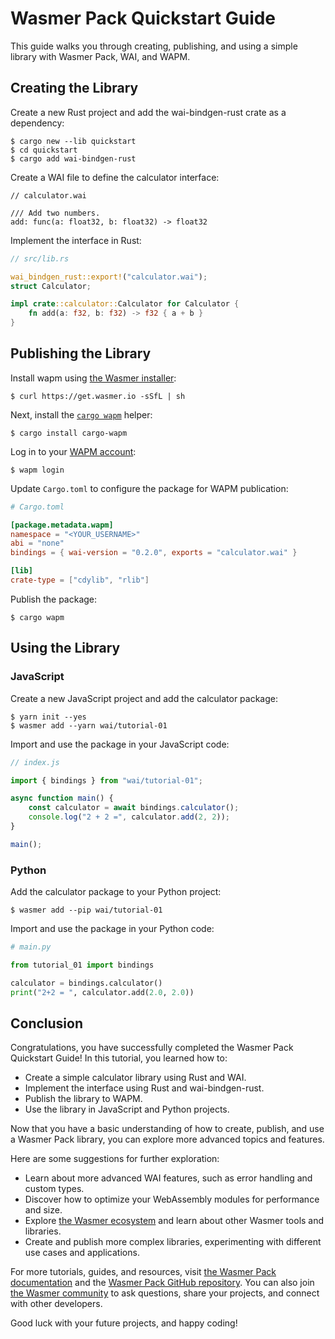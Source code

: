 # Wasmer Pack Quickstart Guide

This guide walks you through creating, publishing, and using a simple library
with Wasmer Pack, WAI, and WAPM.

## Creating the Library

Create a new Rust project and add the wai-bindgen-rust crate as a dependency:

```console
$ cargo new --lib quickstart
$ cd quickstart
$ cargo add wai-bindgen-rust
```

Create a WAI file to define the calculator interface:

```wai
// calculator.wai

/// Add two numbers.
add: func(a: float32, b: float32) -> float32
```

Implement the interface in Rust:

```rust
// src/lib.rs

wai_bindgen_rust::export!("calculator.wai");
struct Calculator;

impl crate::calculator::Calculator for Calculator {
    fn add(a: f32, b: f32) -> f32 { a + b }
}
```

## Publishing the Library

Install wapm using [the Wasmer installer][installer]:

```console
$ curl https://get.wasmer.io -sSfL | sh
```

Next, install the [`cargo wapm`][cargo-wapm] helper:

```console
$ cargo install cargo-wapm
```

Log in to your [WAPM account][sign-up]:

```console
$ wapm login
```

Update `Cargo.toml` to configure the package for WAPM publication:

```toml
# Cargo.toml

[package.metadata.wapm]
namespace = "<YOUR_USERNAME>"
abi = "none"
bindings = { wai-version = "0.2.0", exports = "calculator.wai" }

[lib]
crate-type = ["cdylib", "rlib"]
```

Publish the package:

```console
$ cargo wapm
```

## Using the Library

### JavaScript

Create a new JavaScript project and add the calculator package:

```console
$ yarn init --yes
$ wasmer add --yarn wai/tutorial-01
```

Import and use the package in your JavaScript code:

```js
// index.js

import { bindings } from "wai/tutorial-01";

async function main() {
    const calculator = await bindings.calculator();
    console.log("2 + 2 =", calculator.add(2, 2));
}

main();
```

### Python

Add the calculator package to your Python project:

```console
$ wasmer add --pip wai/tutorial-01
```

Import and use the package in your Python code:

```py
# main.py

from tutorial_01 import bindings

calculator = bindings.calculator()
print("2+2 = ", calculator.add(2.0, 2.0))
```

## Conclusion

Congratulations, you have successfully completed the Wasmer Pack Quickstart
Guide! In this tutorial, you learned how to:

- Create a simple calculator library using Rust and WAI.
- Implement the interface using Rust and wai-bindgen-rust.
- Publish the library to WAPM.
- Use the library in JavaScript and Python projects.

Now that you have a basic understanding of how to create, publish, and use a
Wasmer Pack library, you can explore more advanced topics and features.

Here are some suggestions for further exploration:

- Learn about more advanced WAI features, such as error handling and custom
  types.
- Discover how to optimize your WebAssembly modules for performance and size.
- Explore [the Wasmer ecosystem][wapm] and learn about other Wasmer tools and
  libraries.
- Create and publish more complex libraries, experimenting with different use
  cases and applications.

For more tutorials, guides, and resources, visit [the Wasmer Pack
documentation][docs] and the [Wasmer Pack GitHub repository][repo]. You can also
join [the Wasmer community][slack] to ask questions, share your projects, and
connect with other developers.

Good luck with your future projects, and happy coding!

[cargo-wapm]: https://github.com/wasmerio/cargo-wapm
[docs]: https://wasmerio.github.io/wasmer-pack/user-docs
[installer]: https://docs.wasmer.io/ecosystem/wapm/getting-started
[repo]: https://github.com/wasmerio/wasmer-pack
[sign-up]: https://wapm.io/signup
[slack]: https://slack.wasmer.io/
[wapm]: https://wapm.io/

